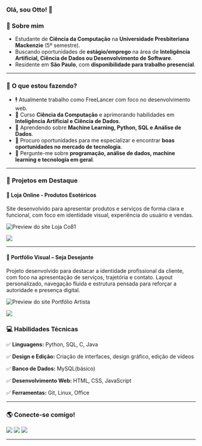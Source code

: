 ### **Olá, sou Otto!** 🧐 

### 📌 Sobre mim  
- Estudante de **Ciência da Computação** na **Universidade Presbiteriana Mackenzie** (5º semestre).
- Buscando oportunidades de **estágio/emprego** na área de **Inteligência Artificial, Ciência de Dados ou Desenvolvimento de Software**.
- Residente em **São Paulo**, com **disponibilidade para trabalho presencial**.  
  

---

### 🚀 **O que estou fazendo?**  
- 🕴  Atualmente trabalho como FreeLancer com foco no desenvolvimento web.
- 🔭 Curso **Ciência da Computação** e aprimorando habilidades em **Inteligência Artificial e Ciência de Dados**. 
- 🌱 Aprendendo sobre **Machine Learning, Python, SQL e Análise de Dados**.  
- 🤔 Procuro oportunidades para me especializar e encontrar **boas oportunidades no mercado de tecnologia**.  
- 💬 Pergunte-me sobre **programação, análise de dados, machine learning e tecnologia em geral**.   

---

### 💼 **Projetos em Destaque**  

#### 📌 Loja Online - Produtos Esotéricos
Site desenvolvido para apresentar produtos e serviços de forma clara e funcional, com foco em identidade visual, experiência do usuário e vendas.

![Preview do site Loja Co81](./img/loja-xyz-preview.png)

<div>  
  <a href="https://www.co81.com.br" target="_blank">
    <img src="https://img.shields.io/badge/-Acessar%20Site-%230077B5?style=for-the-badge&logo=google-chrome&logoColor=white" target="_blank">
  </a>  
</div>

---

#### 📌 Portfólio Visual – Seja Desejante
Projeto desenvolvido para destacar a identidade profissional da cliente, com foco na apresentação de serviços, trajetória e contato. Layout personalizado, navegação fluida e estrutura pensada para reforçar a autoridade e presença digital.

![Preview do site Portfólio Artista](./img/artista-portfolio-preview.png)

<div>  
  <a href="https://exemplo2.com" target="_blank">
    <img src="https://img.shields.io/badge/-Acessar%20Site-%230077B5?style=for-the-badge&logo=google-chrome&logoColor=white" target="_blank">
  </a>  
</div>

### 💻 **Habilidades Técnicas**  
✅ **Linguagens:** Python, SQL, C, Java

✅ **Design e Edição:** Criação de interfaces, design gráfico, edição de vídeos

✅ **Banco de Dados:** MySQL(básico)

✅ **Desenvolvimento Web:** HTML, CSS, JavaScript

✅ **Ferramentas:** Git, Linux, Office  

---

### 🌎 **Conecte-se comigo!**  
<div> 
  <a href="https://www.linkedin.com/in/ottoenoc/" target="_blank"><img src="https://img.shields.io/badge/-LinkedIn-%230077B5?style=for-the-badge&logo=linkedin&logoColor=white" target="_blank"></a> 
  <a href = "mailto:ottoenoc@gmail.com"><img src="https://img.shields.io/badge/-Gmail-%23333?style=for-the-badge&logo=gmail&logoColor=white" target="_blank"></a>
  <a href="https://wa.me/11998280299" target="_blank">
    <img src="https://img.shields.io/badge/-WhatsApp-%25D366?style=for-the-badge&logo=whatsapp&logoColor=white" target="_blank">
  </a>
</div>  

---
